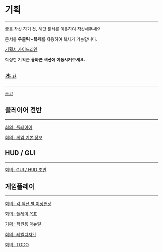 # 기획

---

글을 작성 하기 전, 해당 문서를 이용하여 작성해주세요. 

문서를 **우클릭 - 복제**를 이용하여 복사가 가능합니다.

[기획서 가이드라인](기획/기획서%20가이드라인.md)

작성한 기획은 **올바른 섹션에 이동시켜주세요.**

## 초고

---

[초고](기획/초고.md)

## 플레이어 전반

---

[회의 : 플레이어 ](기획/회의%20플레이어.md)

[회의 : 게임 기본 정보 ](기획/회의%20게임%20기본%20정보.md)

## HUD / GUI

---

[회의 : GUI / HUD 초안](기획/회의%20GUI%20HUD%20초안.md)

## 게임플레이

---

[회의 : 각 섹션 별 이상현상](기획/회의%20각%20섹션%20별%20이상현상.md)

[회의 : 플레이 목표](기획/회의%20플레이%20목표.md)

[기획 : 직원용 매뉴얼](기획/기획%20직원용%20매뉴얼.md)

[회의 : 레벨디자인](기획/회의%20레벨디자인.md)

[회의 : TODO](기획/회의%20TODO.md)
